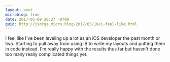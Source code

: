 ```yaml
---
layout: post
microblog: true
date: 2017-05-09 20:27 -0700
guid: http://jsorge.micro.blog/2017/05/10/i-feel-like.html
---
```

I feel like I've been leveling up a lot as an iOS developer the past month or two. Starting to pull away from using IB to write my layouts and putting them in code instead. I'm really happy with the results thus far but haven't done too many really complicated things yet.
